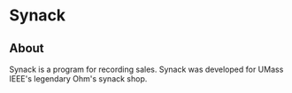 # Synack

## About
Synack is a program for recording sales. Synack was developed for UMass IEEE's legendary Ohm's synack shop.
